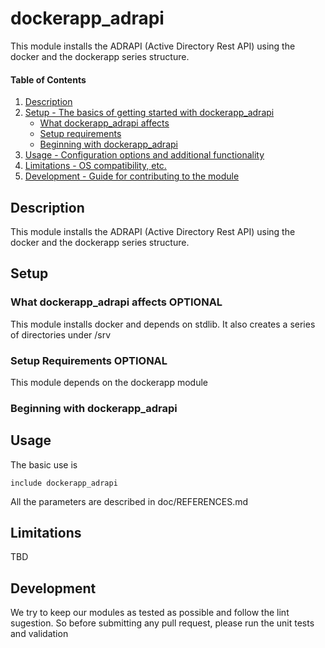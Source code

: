 
# dockerapp_adrapi

This module installs the ADRAPI (Active Directory Rest API) using the docker and the dockerapp series structure.

#### Table of Contents

1. [Description](#description)
2. [Setup - The basics of getting started with dockerapp_adrapi](#setup)
    * [What dockerapp_adrapi affects](#what-dockerapp_adrapi-affects)
    * [Setup requirements](#setup-requirements)
    * [Beginning with dockerapp_adrapi](#beginning-with-dockerapp_adrapi)
3. [Usage - Configuration options and additional functionality](#usage)
4. [Limitations - OS compatibility, etc.](#limitations)
5. [Development - Guide for contributing to the module](#development)

## Description

This module installs the ADRAPI (Active Directory Rest API) using the docker and the dockerapp series structure.

## Setup

### What dockerapp_adrapi affects **OPTIONAL**

This module installs docker and depends on stdlib. It also creates a series of directories under /srv


### Setup Requirements **OPTIONAL**

This module depends on the dockerapp module

### Beginning with dockerapp_adrapi


## Usage

The basic use is 

```
include dockerapp_adrapi 
````

All the parameters are described in doc/REFERENCES.md


## Limitations

TBD

## Development

We try to keep our modules as tested as possible and follow the lint sugestion. So before submitting any pull request, please run the unit tests and validation


